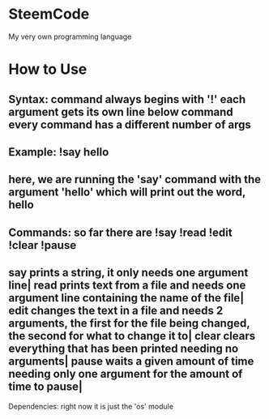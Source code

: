 # SteemCode
My very own programming language

# How to Use
Syntax:
command always begins with '!'
each argument gets its own line below command
every command has a different number of args
-----
Example:
!say
hello
-----
here, we are running the 'say' command with the argument 'hello' which will print out the word, hello
-----
Commands:
so far there are
!say
!read
!edit
!clear
!pause
-----
say prints a string, it only needs one argument line|
read prints text from a file and needs one argument line containing the name of the file|
edit changes the text in a file and needs 2 arguments, the first for the file being changed, the second for what to change it to|
clear clears everything that has been printed needing no arguments|
pause waits a given amount of time needing only one argument for the amount of time to pause|
-----
Dependencies:
right now it is just the 'os' module
